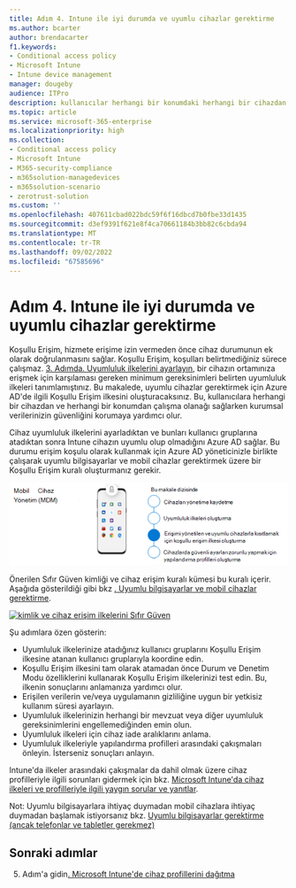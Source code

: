 ```yaml
---
title: Adım 4. Intune ile iyi durumda ve uyumlu cihazlar gerektirme
ms.author: bcarter
author: brendacarter
f1.keywords:
- Conditional access policy
- Microsoft Intune
- Intune device management
manager: dougeby
audience: ITPro
description: kullanıcılar herhangi bir konumdaki herhangi bir cihazdan çalışırken şirket verilerinin güvenliğini sağlayarak uyumlu cihazlar gerektirmek için Azure AD'de bir koşullu erişim ilkesi oluşturun.
ms.topic: article
ms.service: microsoft-365-enterprise
ms.localizationpriority: high
ms.collection:
- Conditional access policy
- Microsoft Intune
- M365-security-compliance
- m365solution-managedevices
- m365solution-scenario
- zerotrust-solution
ms.custom: ''
ms.openlocfilehash: 407611cbad022bdc59f6f16dbcd7b0fbe33d1435
ms.sourcegitcommit: d3ef9391f621e8f4ca70661184b3bb82c6cbda94
ms.translationtype: MT
ms.contentlocale: tr-TR
ms.lasthandoff: 09/02/2022
ms.locfileid: "67585696"
---
```

# <a name="step-4-require-healthy-and-compliant-devices-with-intune"></a>Adım 4. Intune ile iyi durumda ve uyumlu cihazlar gerektirme

Koşullu Erişim, hizmete erişime izin vermeden önce cihaz durumunun ek olarak doğrulanmasını sağlar. Koşullu Erişim, koşulları belirtmediğiniz sürece çalışmaz. [3. Adımda. Uyumluluk ilkelerini ayarlayın](manage-devices-with-intune-compliance-policies.md), bir cihazın ortamınıza erişmek için karşılaması gereken minimum gereksinimleri belirten uyumluluk ilkeleri tanımlamıştınız. Bu makalede, uyumlu cihazlar gerektirmek için Azure AD'de ilgili Koşullu Erişim ilkesini oluşturacaksınız. Bu, kullanıcılara herhangi bir cihazdan ve herhangi bir konumdan çalışma olanağı sağlarken kurumsal verilerinizin güvenliğini korumaya yardımcı olur.

Cihaz uyumluluk ilkelerini ayarladıktan ve bunları kullanıcı gruplarına atadıktan sonra Intune cihazın uyumlu olup olmadığını Azure AD sağlar. Bu durumu erişim koşulu olarak kullanmak için Azure AD yöneticinizle birlikte çalışarak uyumlu bilgisayarlar ve mobil cihazlar gerektirmek üzere bir Koşullu Erişim kuralı oluşturmanız gerekir.


![Cihazları yönetme adımları](../media/devices/intune-mdm-step-3.png#lightbox)

Önerilen Sıfır Güven kimliği ve cihaz erişim kuralı kümesi bu kuralı içerir. Aşağıda gösterildiği gibi bkz [. Uyumlu bilgisayarlar ve mobil cihazlar gerektirme](../security/office-365-security/identity-access-policies.md#require-compliant-pcs-and-mobile-devices).


[![kimlik ve cihaz erişim ilkelerini Sıfır Güven](../media/devices/identity-device-require-compliance.png#lightbox)](https://github.com/MicrosoftDocs/microsoft-365-docs/raw/public/microsoft-365/media/devices/identity-device-require-compliance.png)



Şu adımlara özen gösterin:
- Uyumluluk ilkelerinize atadığınız kullanıcı gruplarını Koşullu Erişim ilkesine atanan kullanıcı gruplarıyla koordine edin.
- Koşullu Erişim ilkesini tam olarak atamadan önce Durum ve Denetim Modu özelliklerini kullanarak Koşullu Erişim ilkelerinizi test edin. Bu, ilkenin sonuçlarını anlamanıza yardımcı olur.
- Erişilen verilerin ve/veya uygulamanın gizliliğine uygun bir yetkisiz kullanım süresi ayarlayın. 
- Uyumluluk ilkelerinizin herhangi bir mevzuat veya diğer uyumluluk gereksinimlerini engellemediğinden emin olun. 
- Uyumluluk ilkeleri için cihaz iade aralıklarını anlama.
- Uyumluluk ilkeleriyle yapılandırma profilleri arasındaki çakışmaları önleyin. İsterseniz sonuçları anlayın.

Intune'da ilkeler arasındaki çakışmalar da dahil olmak üzere cihaz profilleriyle ilgili sorunları gidermek için bkz. [Microsoft Intune'da cihaz ilkeleri ve profilleriyle ilgili yaygın sorular ve yanıtlar](/mem/intune/configuration/device-profile-troubleshoot).

Not: Uyumlu bilgisayarlara ihtiyaç duymadan mobil cihazlara ihtiyaç duymadan başlamak istiyorsanız bkz. [Uyumlu bilgisayarlar gerektirme (ancak telefonlar ve tabletler gerekmez)](../security/office-365-security/identity-access-policies.md) 

## <a name="next-steps"></a>Sonraki adımlar

5. Adım'a gidin[. Microsoft Intune'de cihaz profillerini dağıtma](manage-devices-with-intune-configuration-profiles.md)
